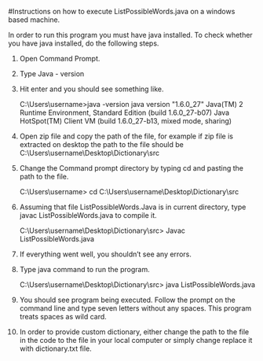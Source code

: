 #Instructions on how to execute ListPossibleWords.java on a windows based machine. 

In order to run this program you must have java installed. To check whether you have java installed, do the following steps. 
1. Open Command Prompt. 
2. Type Java - version 
3. Hit enter and you should see something like.

	C:\Users\username>java -version
	java version "1.6.0_27"
	Java(TM) 2 Runtime Environment, Standard Edition (build 1.6.0_27-b07)
	Java HotSpot(TM) Client VM (build 1.6.0_27-b13, mixed mode, sharing)
4. Open zip file and copy the path of the file, for example if zip file is extracted on desktop the path to the file should be C:\Users\username\Desktop\Dictionary\src
5. Change the Command prompt directory by typing cd and pasting the path to the file. 

	C:\Users\username> cd C:\Users\username\Desktop\Dictionary\src
6. Assuming that file ListPossibleWords.Java is in current directory, type javac ListPossibleWords.java to compile it.
	
	C:\Users\username\Desktop\Dictionary\src> Javac ListPossibleWords.java
7. If everything went well, you shouldn’t see any errors. 
8. Type java command to run the program.

	C:\Users\username\Desktop\Dictionary\src> java ListPossibleWords.java
9. You should see program being executed. Follow the prompt on the command line and type seven letters without any spaces. This program treats spaces as wild card. 
10. In order to provide custom dictionary, either change the path to the file in the code to the file in your local computer or simply change replace it with dictionary.txt file. 